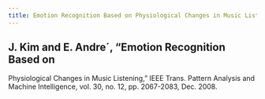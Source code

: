 ```yaml
---
title: Emotion Recognition Based on Physiological Changes in Music Listening
---
```


## J. Kim and E. Andre´, “Emotion Recognition Based on
Physiological Changes in Music Listening,” IEEE Trans. Pattern
Analysis and Machine Intelligence, vol. 30, no. 12, pp. 2067-2083,
Dec. 2008.
